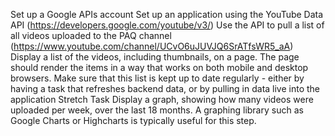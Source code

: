 Set up a Google APIs account
Set up an application using the YouTube Data API (https://developers.google.com/youtube/v3/)
Use the API to pull a list of all videos uploaded to the PAQ channel (https://www.youtube.com/channel/UCvO6uJUVJQ6SrATfsWR5_aA)
Display a list of the videos, including thumbnails, on a page. The page should render the items in a way that works on both mobile and desktop browsers.
Make sure that this list is kept up to date regularly - either by having a task that refreshes backend data, or by pulling in data live into the application
Stretch Task
Display a graph, showing how many videos were uploaded per week, over the last 18 months. A graphing library such as Google Charts or Highcharts is typically useful for this step.
